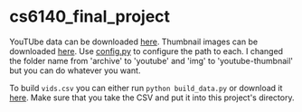 # cs6140_final_project

YouTUbe data can be downloaded [here](https://www.kaggle.com/datasnaek/youtube-new/download). Thumbnail images can be downloaded [here](https://www.kaggle.com/kamalhaddad/thumbnail-images/download). Use [config.py](./config.py) to configure the path to each. I changed the folder name from 'archive' to 'youtube' and 'img' to 'youtube-thumbnail' but you can do whatever you want.

To build `vids.csv` you can either run `python build_data.py` or download it [here](https://www.kaggle.com/kamalhaddad/vidswithencoding/download). Make sure that you take the CSV and put it into this project's directory.